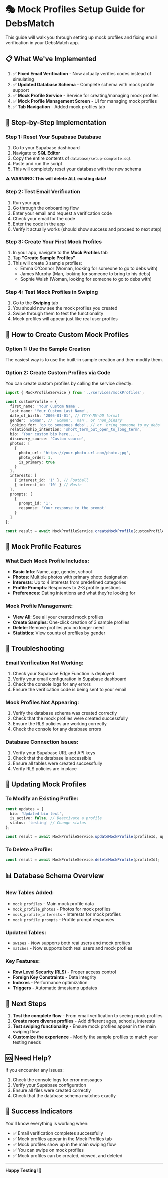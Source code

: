 # 🎭 Mock Profiles Setup Guide for DebsMatch

This guide will walk you through setting up mock profiles and fixing email verification in your DebsMatch app.

## 📋 What We've Implemented

1. ✅ **Fixed Email Verification** - Now actually verifies codes instead of simulating
2. ✅ **Updated Database Schema** - Complete schema with mock profile support
3. ✅ **Mock Profile Service** - Service for creating/managing mock profiles
4. ✅ **Mock Profile Management Screen** - UI for managing mock profiles
5. ✅ **Tab Navigation** - Added mock profiles tab

## 🚀 Step-by-Step Implementation

### **Step 1: Reset Your Supabase Database**

1. Go to your Supabase dashboard
2. Navigate to **SQL Editor**
3. Copy the entire contents of `database/setup-complete.sql`
4. Paste and run the script
5. This will completely reset your database with the new schema

**⚠️ WARNING: This will delete ALL existing data!**

### **Step 2: Test Email Verification**

1. Run your app
2. Go through the onboarding flow
3. Enter your email and request a verification code
4. Check your email for the code
5. Enter the code in the app
6. Verify it actually works (should show success and proceed to next step)

### **Step 3: Create Your First Mock Profiles**

1. In your app, navigate to the **Mock Profiles** tab
2. Tap **"Create Sample Profiles"**
3. This will create 3 sample profiles:
   - Emma O'Connor (Woman, looking for someone to go to debs with)
   - James Murphy (Man, looking for someone to bring to his debs)
   - Sophie Walsh (Woman, looking for someone to go to debs with)

### **Step 4: Test Mock Profiles in Swiping**

1. Go to the **Swiping** tab
2. You should now see the mock profiles you created
3. Swipe through them to test the functionality
4. Mock profiles will appear just like real user profiles

## 🔧 How to Create Custom Mock Profiles

### **Option 1: Use the Sample Creation**
The easiest way is to use the built-in sample creation and then modify them.

### **Option 2: Create Custom Profiles via Code**
You can create custom profiles by calling the service directly:

```typescript
import { MockProfileService } from '../services/mockProfiles';

const customProfile = {
  first_name: 'Your Custom Name',
  last_name: 'Your Custom Last Name',
  date_of_birth: '2005-01-01', // YYYY-MM-DD format
  gender: 'woman', // 'woman', 'man', or 'non_binary'
  looking_for: 'go_to_someones_debs', // or 'bring_someone_to_my_debs'
  relationship_intention: 'short_term_but_open_to_long_term',
  bio: 'Your custom bio here...',
  discovery_source: 'Custom source',
  photos: [
    {
      photo_url: 'https://your-photo-url.com/photo.jpg',
      photo_order: 1,
      is_primary: true
    }
  ],
  interests: [
    { interest_id: '1' }, // Football
    { interest_id: '10' } // Music
  ],
  prompts: [
    {
      prompt_id: '1',
      response: 'Your response to the prompt'
    }
  ]
};

const result = await MockProfileService.createMockProfile(customProfile);
```

## 📱 Mock Profile Features

### **What Each Mock Profile Includes:**
- **Basic Info**: Name, age, gender, school
- **Photos**: Multiple photos with primary photo designation
- **Interests**: Up to 4 interests from predefined categories
- **Profile Prompts**: Responses to 2-3 profile questions
- **Preferences**: Dating intentions and what they're looking for

### **Mock Profile Management:**
- **View All**: See all your created mock profiles
- **Create Samples**: One-click creation of 3 sample profiles
- **Delete**: Remove profiles you no longer need
- **Statistics**: View counts of profiles by gender

## 🐛 Troubleshooting

### **Email Verification Not Working:**
1. Check your Supabase Edge Function is deployed
2. Verify your email configuration in Supabase dashboard
3. Check the console logs for any errors
4. Ensure the verification code is being sent to your email

### **Mock Profiles Not Appearing:**
1. Verify the database schema was created correctly
2. Check that the mock profiles were created successfully
3. Ensure the RLS policies are working correctly
4. Check the console for any database errors

### **Database Connection Issues:**
1. Verify your Supabase URL and API keys
2. Check that the database is accessible
3. Ensure all tables were created successfully
4. Verify RLS policies are in place

## 🔄 Updating Mock Profiles

### **To Modify an Existing Profile:**
```typescript
const updates = {
  bio: 'Updated bio text',
  is_active: false, // Deactivate a profile
  status: 'testing' // Change status
};

const result = await MockProfileService.updateMockProfile(profileId, updates);
```

### **To Delete a Profile:**
```typescript
const result = await MockProfileService.deleteMockProfile(profileId);
```

## 📊 Database Schema Overview

### **New Tables Added:**
- `mock_profiles` - Main mock profile data
- `mock_profile_photos` - Photos for mock profiles
- `mock_profile_interests` - Interests for mock profiles
- `mock_profile_prompts` - Profile prompt responses

### **Updated Tables:**
- `swipes` - Now supports both real users and mock profiles
- `matches` - Now supports both real users and mock profiles

### **Key Features:**
- **Row Level Security (RLS)** - Proper access control
- **Foreign Key Constraints** - Data integrity
- **Indexes** - Performance optimization
- **Triggers** - Automatic timestamp updates

## 🎯 Next Steps

1. **Test the complete flow** - From email verification to seeing mock profiles
2. **Create more diverse profiles** - Add different ages, schools, interests
3. **Test swiping functionality** - Ensure mock profiles appear in the main swiping flow
4. **Customize the experience** - Modify the sample profiles to match your testing needs

## 🆘 Need Help?

If you encounter any issues:

1. Check the console logs for error messages
2. Verify your Supabase configuration
3. Ensure all files were created correctly
4. Check that the database schema matches exactly

## 🎉 Success Indicators

You'll know everything is working when:
- ✅ Email verification completes successfully
- ✅ Mock profiles appear in the Mock Profiles tab
- ✅ Mock profiles show up in the main swiping flow
- ✅ You can swipe on mock profiles
- ✅ Mock profiles can be created, viewed, and deleted

---

**Happy Testing! 🚀**
